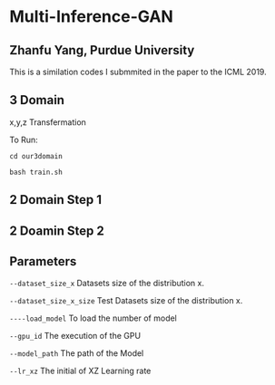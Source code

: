 # Multi-Inference-GAN

## Zhanfu Yang, Purdue University
This is a similation codes I submmited in the paper to the ICML 2019.

## 3 Domain

x,y,z Transfermation

To Run:

`cd our3domain`

`bash train.sh`

## 2 Domain Step 1

## 2 Doamin Step 2

## Parameters

`--dataset_size_x` Datasets size of the distribution x.

`--dataset_size_x_size` Test Datasets size of the distribution x.

`----load_model` To load the number of model

`--gpu_id` The execution of the GPU

`--model_path` The path of the Model

`--lr_xz` The initial of XZ Learning rate

